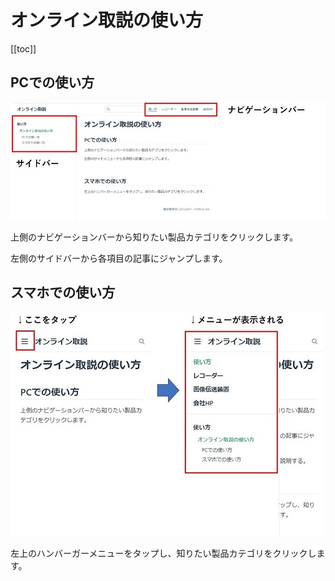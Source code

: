 # オンライン取説の使い方

[[toc]]

## PCでの使い方

![](./images/start01.jpg)

上側のナビゲーションバーから知りたい製品カテゴリをクリックします。

左側のサイドバーから各項目の記事にジャンプします。

## スマホでの使い方

![](./images/start02.jpg)

左上のハンバーガーメニューをタップし、知りたい製品カテゴリをクリックします。

